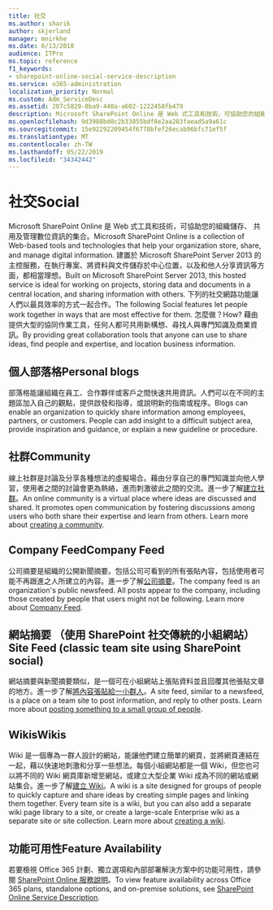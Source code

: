 ```yaml
---
title: 社交
ms.author: sharik
author: skjerland
manager: mnirkhe
ms.date: 6/13/2018
audience: ITPro
ms.topic: reference
f1_keywords:
- sharepoint-online-social-service-description
ms.service: o365-administration
localization_priority: Normal
ms.custom: Adm_ServiceDesc
ms.assetid: 207c5829-0ba9-440a-a602-1222458fb479
description: Microsoft SharePoint Online 是 Web 式工具和技術，可協助您的組織儲存、 共用及管理數位資訊的集合。 建置於 Microsoft SharePoint Server 2013 的主控服務，在執行專案、將資料與文件儲存於中心位置，以及和他人分享資訊等方面，都相當理想。 下列的社交網路功能讓人們以最具效率的方式一起合作。 怎麼做？ 藉由提供大型的協同作業工具，任何人都可共用新構想、尋找人與專門知識及商業資訊。
ms.openlocfilehash: 9d3988bd0c2b33855bdf8e2aa283faead5a9a61c
ms.sourcegitcommit: 15e92292209454f6778bfef26ecab96bfc71ef5f
ms.translationtype: MT
ms.contentlocale: zh-TW
ms.lasthandoff: 05/22/2019
ms.locfileid: "34342442"
---
```

# <a name="social"></a><span data-ttu-id="e0698-107">社交</span><span class="sxs-lookup"><span data-stu-id="e0698-107">Social</span></span>

<span data-ttu-id="e0698-108">Microsoft SharePoint Online 是 Web 式工具和技術，可協助您的組織儲存、 共用及管理數位資訊的集合。</span><span class="sxs-lookup"><span data-stu-id="e0698-108">Microsoft SharePoint Online is a collection of Web-based tools and technologies that help your organization store, share, and manage digital information.</span></span> <span data-ttu-id="e0698-109">建置於 Microsoft SharePoint Server 2013 的主控服務，在執行專案、將資料與文件儲存於中心位置，以及和他人分享資訊等方面，都相當理想。</span><span class="sxs-lookup"><span data-stu-id="e0698-109">Built on Microsoft SharePoint Server 2013, this hosted service is ideal for working on projects, storing data and documents in a central location, and sharing information with others.</span></span> <span data-ttu-id="e0698-110">下列的社交網路功能讓人們以最具效率的方式一起合作。</span><span class="sxs-lookup"><span data-stu-id="e0698-110">The following Social features let people work together in ways that are most effective for them.</span></span> <span data-ttu-id="e0698-111">怎麼做？</span><span class="sxs-lookup"><span data-stu-id="e0698-111">How?</span></span> <span data-ttu-id="e0698-112">藉由提供大型的協同作業工具，任何人都可共用新構想、尋找人與專門知識及商業資訊。</span><span class="sxs-lookup"><span data-stu-id="e0698-112">By providing great collaboration tools that anyone can use to share ideas, find people and expertise, and location business information.</span></span> 
  
## <a name="personal-blogs"></a><span data-ttu-id="e0698-113">個人部落格</span><span class="sxs-lookup"><span data-stu-id="e0698-113">Personal blogs</span></span>
<span data-ttu-id="e0698-114"><a name="bkmk_Blogs"> </a></span><span class="sxs-lookup"><span data-stu-id="e0698-114"></span></span>

<span data-ttu-id="e0698-p103">部落格能讓組織在員工、合作夥伴或客戶之間快速共用資訊。人們可以在不同的主題區加入自己的觀點，提供啟發和指導，或說明新的指南或程序。</span><span class="sxs-lookup"><span data-stu-id="e0698-p103">Blogs can enable an organization to quickly share information among employees, partners, or customers. People can add insight to a difficult subject area, provide inspiration and guidance, or explain a new guideline or procedure.</span></span>
  
## <a name="community"></a><span data-ttu-id="e0698-117">社群</span><span class="sxs-lookup"><span data-stu-id="e0698-117">Community</span></span>
<span data-ttu-id="e0698-118"><a name="bkmk_Community"> </a></span><span class="sxs-lookup"><span data-stu-id="e0698-118"></span></span>

<span data-ttu-id="e0698-p104">線上社群是討論及分享各種想法的虛擬場合。藉由分享自己的專門知識並向他人學習，使用者之間的討論會更為熱絡，進而刺激彼此之間的交流。進一步了解[建立社群](https://go.microsoft.com/fwlink/p/?LinkId=271061)。</span><span class="sxs-lookup"><span data-stu-id="e0698-p104">An online community is a virtual place where ideas are discussed and shared. It promotes open communication by fostering discussions among users who both share their expertise and learn from others. Learn more about [creating a community](https://go.microsoft.com/fwlink/p/?LinkId=271061).</span></span>
  
## <a name="company-feed"></a><span data-ttu-id="e0698-122">Company Feed</span><span class="sxs-lookup"><span data-stu-id="e0698-122">Company Feed</span></span>
<span data-ttu-id="e0698-123"><a name="bkmk_CompanyFeed"> </a></span><span class="sxs-lookup"><span data-stu-id="e0698-123"></span></span>

<span data-ttu-id="e0698-p105">公司摘要是組織的公開新聞摘要。包括公司可看到的所有張貼內容，包括使用者可能不再跟進之人所建立的內容。進一步了解[公司摘要](https://go.microsoft.com/fwlink/p/?LinkId=271062)。</span><span class="sxs-lookup"><span data-stu-id="e0698-p105">The company feed is an organization's public newsfeed. All posts appear to the company, including those created by people that users might not be following. Learn more about [Company Feed](https://go.microsoft.com/fwlink/p/?LinkId=271062).</span></span>
  
## <a name="site-feed-classic-team-site-using-sharepoint-social"></a><span data-ttu-id="e0698-127">網站摘要 （使用 SharePoint 社交傳統的小組網站）</span><span class="sxs-lookup"><span data-stu-id="e0698-127">Site Feed (classic team site using SharePoint social)</span></span>
<span data-ttu-id="e0698-128"><a name="bkmk_SiteFeed"> </a></span><span class="sxs-lookup"><span data-stu-id="e0698-128"></span></span>

<span data-ttu-id="e0698-p106">網站摘要與新聞摘要類似，是一個可在小組網站上張貼資料並且回覆其他張貼文章的地方。進一步了解[將內容張貼給一小群人](https://go.microsoft.com/fwlink/p/?LinkId=271071)。</span><span class="sxs-lookup"><span data-stu-id="e0698-p106">A site feed, similar to a newsfeed, is a place on a team site to post information, and reply to other posts. Learn more about [posting something to a small group of people](https://go.microsoft.com/fwlink/p/?LinkId=271071).</span></span>
  
## <a name="wikis"></a><span data-ttu-id="e0698-131">Wikis</span><span class="sxs-lookup"><span data-stu-id="e0698-131">Wikis</span></span>
<span data-ttu-id="e0698-132"><a name="bkmk_Wikis"> </a></span><span class="sxs-lookup"><span data-stu-id="e0698-132"></span></span>

<span data-ttu-id="e0698-p107">Wiki 是一個專為一群人設計的網站，能讓他們建立簡單的網頁，並將網頁連結在一起，藉以快速地刺激和分享一些想法。每個小組網站都是一個 Wiki，但您也可以將不同的 Wiki 網頁庫新增至網站，或建立大型企業 Wiki 成為不同的網站或網站集合。進一步了解[建立 Wiki](https://go.microsoft.com/fwlink/p/?LinkId=271358)。</span><span class="sxs-lookup"><span data-stu-id="e0698-p107">A wiki is a site designed for groups of people to quickly capture and share ideas by creating simple pages and linking them together. Every team site is a wiki, but you can also add a separate wiki page library to a site, or create a large-scale Enterprise wiki as a separate site or site collection. Learn more about [creating a wiki](https://go.microsoft.com/fwlink/p/?LinkId=271358).</span></span>
  
## <a name="feature-availability"></a><span data-ttu-id="e0698-136">功能可用性</span><span class="sxs-lookup"><span data-stu-id="e0698-136">Feature Availability</span></span>
<span data-ttu-id="e0698-137"><a name="bkmk_Wikis"> </a></span><span class="sxs-lookup"><span data-stu-id="e0698-137"></span></span>

<span data-ttu-id="e0698-138">若要檢視 Office 365 計劃、獨立選項和內部部署解決方案中的功能可用性，請參閱 [SharePoint Online 服務說明](sharepoint-online-service-description.md)。</span><span class="sxs-lookup"><span data-stu-id="e0698-138">To view feature availability across Office 365 plans, standalone options, and on-premise solutions, see [SharePoint Online Service Description](sharepoint-online-service-description.md).</span></span>
  

